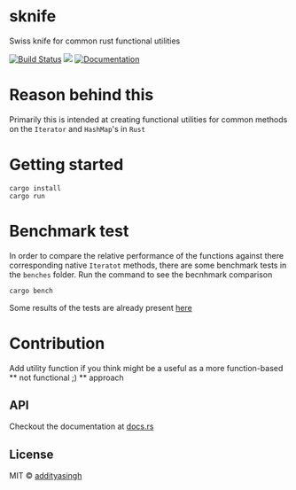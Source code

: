 # sknife
Swiss knife for common rust functional utilities

[![Build Status](https://travis-ci.org/addityasingh/sknife.svg?branch=master)](https://travis-ci.org/addityasingh/sknife)
[![](http://meritbadge.herokuapp.com/sknife)](https://crates.io/crates/sknife)
[![Documentation](https://docs.rs/sknife/badge.svg)](https://docs.rs/sknife/)

# Reason behind this
Primarily this is intended at creating functional utilities for common methods on the `Iterator` and `HashMap`'s in `Rust`

# Getting started
```
cargo install
cargo run
```

# Benchmark test
In order to compare the relative performance of the functions against there corresponding native `Iteratot` methods, there are some benchmark tests in the `benches` folder. Run the command to see the becnhmark comparison

```rust
cargo bench
```

Some results of the tests are already present [here](https://github.com/addityasingh/sknife/blob/master/benches/RESULT.md)

# Contribution
Add utility function if you think might be a useful as a more function-based ** not functional ;) ** approach

## API
Checkout the documentation at [docs.rs](https://docs.rs/sknife/)

## License
MIT © [addityasingh](http://github.com/addityasingh)

